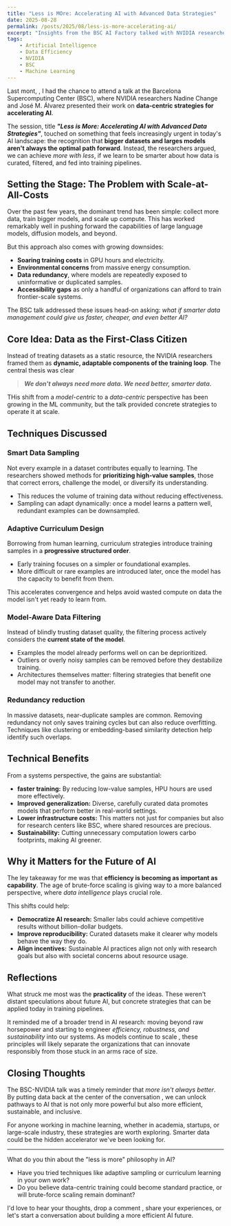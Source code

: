 ```yaml
---
title: "Less is MOre: Accelerating AI with Advanced Data Strategies"
date: 2025-08-28
permalink: /posts/2025/08/less-is-more-accelerating-ai/
excerpt: "Insights from the BSC AI Factory talked with NVIDIA researchers on making AI leaner, faster, and more data-savvy. A deep dive into why smarter data beats bigger data."
tags:
    - Artificial Intelligence
    - Data Efficiency
    - NVIDIA
    - BSC
    - Machine Learning
---
```


Last mont, , I had the chance to attend a talk at the Barcelona Supercomputing Center (BSC), where NVIDIA researchers Nadine Change and José M. Álvarez presented their work on **data-centric strategies for accelerating AI**.

The session, title ***"Less is More: Accelerating AI with Advanced Data Strategies"***, touched on something that feels increasingly urgent in today's AI landscape: the recognition that **bigger datasets and larges models aren't always the optimal path forward**. Instead, the researchers argued, we can achieve *more with less*, if we learn to be smarter about how data is curated, filtered, and fed into training pipelines.

## Setting the Stage: The Problem with Scale-at-All-Costs

Over the past few years, the dominant trend has been simple: collect more data, train bigger models, and scale up compute. This has worked remarkably well in pushing forward the capabilities of large language models, diffusion models, and beyond.

But this approach also comes with growing downsides:
- **Soaring training costs** in GPU hours and electricity.
- **Environmental concerns** from massive energy consumption.
- **Data redundancy**, where models are repeatedly exposed to  uninformative or duplicated samples.
- **Accessibility gaps** as only a handful of organizations can afford to train frontier-scale systems.

The BSC talk addressed these issues head-on asking: *what if smarter data management could give us faster, cheaper, and even better AI?*

## Core Idea: Data as the First-Class Citizen

Instead of treating  datasets as a static resource, the NVIDIA researchers framed them as **dynamic, adaptable components of the training loop**. The central thesis was clear

> ***We don't always need more data. We need better, smarter data.***

THis shift from a *model-centric* to a *data-centric* perspective has been growing in the ML community, but the talk provided concrete strategies to operate it at scale.

## Techniques Discussed

### Smart Data Sampling

Not every example in a dataset contributes equally to learning. The researchers showed methods for **prioritizing high-value samples**, those that correct errors, challenge the model, or diversify its understanding.

- This reduces the volume of training data without reducing effectiveness.
- Sampling can adapt dynamically: once a model learns a pattern well, redundant examples can be downsampled.

### Adaptive Curriculum Design

Borrowing from human learning, curriculum strategies introduce training samples in a **progressive structured order**.

- Early training focuses on a simpler or foundational examples.
- More difficult or rare examples are introduced later, once the model has the capacity to benefit from them.

This accelerates convergence and helps avoid wasted compute on data the model isn't yet ready to learn from.

### Model-Aware Data Filtering

Instead of blindly trusting dataset quality, the filtering process actively considers the **current state of the model**.

- Examples the model already performs well on can be deprioritized.
- Outliers or overly noisy samples can be removed before they destabilize training.
- Architectures themselves matter: filtering strategies that benefit one model may not transfer to another.

### Redundancy reduction

In massive datasets, near-duplicate samples are common. Removing redundancy not only saves training cycles but can also reduce overfitting. Techniques like clustering or embedding-based similarity detection help identify such overlaps.

## Technical Benefits

From a systems perspective, the gains are substantial:
- **faster training:** By reducing low-value samples, HPU hours are used more effectively.
- **Improved generalization:** Diverse, carefully curated data promotes models that perform better in real-world settings.
- **Lower infrastructure costs:** This matters not just for companies but also for research centers like BSC, where shared resources are precious.
- **Sustainability:** Cutting unnecessary computation lowers carbo footprints, making AI greener.

## Why it Matters for the Future of AI

The ley takeaway for me was that **efficiency is becoming as important as capability**. The age of brute-force scaling is giving way to a more balanced perspective, where *data intelligence* plays crucial role.

This shifts could help:
- **Democratize AI research:** Smaller labs could achieve competitive results without billion-dollar budgets.
- **Improve reproducibility:** Curated datasets make it clearer why models behave the way they do.
- **Align  incentives:** Sustainable AI practices align not only with research goals but also with societal concerns about resource usage.

## Reflections

What struck me most was the **practicality** of the ideas. These weren't distant speculations about future AI, but concrete strategies that can be applied today in training pipelines.

It reminded me of a broader trend in AI research: moving beyond raw horsepower and starting to engineer *efficiency, robustness, and sustainability* into our systems. As models continue to scale , these principles will likely separate the organizations that can innovate responsibly from those stuck in an arms race of size.

## Closing Thoughts

The BSC-NVIDIA talk was a timely reminder that *more isn't always better*. By putting data back at the center of the conversation , we can unlock pathways to AI that is not only more powerful but also more efficient, sustainable, and inclusive.

For anyone working  in machine learning, whether in academia, startups, or large-scale industry, these strategies are worth exploring. Smarter data could be the hidden accelerator we've been looking for.

---

What do you thin about the "less is more" philosophy in AI?

- Have you tried techniques like adaptive sampling or curriculum learning in your own work?
- Do you believe data-centric training could become standard practice, or will brute-force scaling remain dominant?

I'd love to hear your thoughts, drop a comment , share your experiences, or let's start a conversation about building a more efficient AI future.